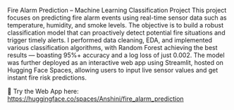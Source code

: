  Fire Alarm Prediction – Machine Learning Classification Project
This project focuses on predicting fire alarm events using real-time sensor data such as temperature, humidity, and smoke levels. 
The objective is to build a robust classification model that can proactively detect potential fire situations and trigger timely alerts.
 I performed data cleaning, EDA, and implemented various classification algorithms, with Random Forest achieving the best results — boasting
 95%+ accuracy and a log loss of just 0.002. The model was further deployed as an interactive web app using Streamlit, hosted on Hugging Face Spaces,
 allowing users to input live sensor values and get instant fire risk predictions.

🔗 Try the Web App here: https://huggingface.co/spaces/Anshini/fire_alarm_prediction


